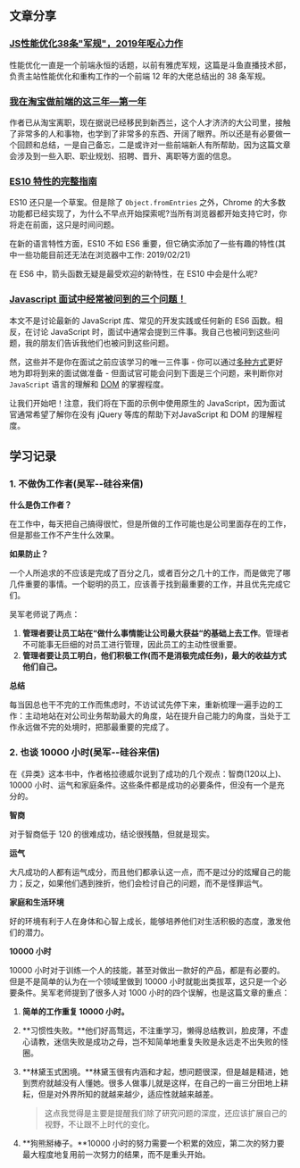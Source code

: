 ## 文章分享

###  [JS性能优化38条"军规"，2019年呕心力作](https://juejin.im/post/5c6e064c51882562eb50fc18)

性能优化一直是一个前端永恒的话题，以前有雅虎军规，这篇是斗鱼直播技术部，负责主站性能优化和重构工作的一个前端 12 年的大佬总结出的 38 条军规。

### [我在淘宝做前端的这三年—第一年](https://zhuanlan.zhihu.com/p/55272391)

作者已从淘宝离职，现在据说已经移民到新西兰，这个人才济济的大公司里，接触了非常多的人和事物，也学到了非常多的东西、开阔了眼界。所以还是有必要做一个回顾和总结，一是自己备忘，二是或许对一些前端新人有所帮助，因为这篇文章会涉及到一些入职、职业规划、招聘、晋升、离职等方面的信息。

### [ES10 特性的完整指南](https://segmentfault.com/a/1190000018311280)

ES10 还只是一个草案。但是除了 `Object.fromEntries` 之外，Chrome 的大多数功能都已经实现了，为什么不早点开始探索呢?当所有浏览器都开始支持它时，你将走在前面，这只是时间问题。

在新的语言特性方面，ES10 不如 ES6 重要，但它确实添加了一些有趣的特性(其中一些功能目前还无法在浏览器中工作: 2019/02/21)

在 ES6 中，箭头函数无疑是最受欢迎的新特性，在 ES10 中会是什么呢?

### [Javascript 面试中经常被问到的三个问题！](https://segmentfault.com/a/1190000018257074)

本文不是讨论最新的 JavaScript 库、常见的开发实践或任何新的 ES6 函数。相反，在讨论 JavaScript 时，面试中通常会提到三件事。我自己也被问到这些问题，我的朋友们告诉我他们也被问到这些问题。

然，这些并不是你在面试之前应该学习的唯一三件事 - 你可以通过[多种](http://jstherightway.org/#getting-started)[方式](https://medium.com/javascript-scene/10-interview-questions-every-javascript-developer-should-know-6fa6bdf5ad95#.7fty5p61c)更好地为即将到来的面试做准备 - 但面试官可能会问到下面是三个问题，来判断你对 `JavaScript` 语言的理解和 [DOM](https://developer.mozilla.org/en-US/docs/Web/API/Document_Object_Model/Introduction) 的掌握程度。

让我们开始吧！注意，我们将在下面的示例中使用原生的 JavaScript，因为面试官通常希望了解你在没有 jQuery 等库的帮助下对JavaScript 和 DOM 的理解程度。

## 学习记录

### 1. 不做伪工作者(吴军--硅谷来信)

**什么是伪工作者？**

在工作中，每天把自己搞得很忙，但是所做的工作可能也是公司里面存在的工作，但是那些工作不产生什么效果。

**如果防止？**

一个人所追求的不应该是完成了百分之几，或者百分之几十的工作，而是做完了哪几件重要的事情。一个聪明的员工，应该善于找到最重要的工作，并且优先完成它们。

吴军老师说了两点：

1. **管理者要让员工站在“做什么事情能让公司最大获益“的基础上去工作**。管理者不可能事无巨细的对员工进行管理，因此员工的主动性很重要。
2. **管理者要让员工明白，他们积极工作(而不是消极完成任务)，最大的收益方式他们自己。**

**总结**

每当因总也干不完的工作而焦虑时，不访试试先停下来，重新梳理一遍手边的工作：主动地站在对公司业务帮助最大的角度，站在提升自己能力的角度，当处于工作永远做不完的处境时，把那最重要的完成了。

### 2. 也谈 10000 小时(吴军--硅谷来信)

在《异类》这本书中，作者格拉德威尔说到了成功的几个观点：智商(120以上)、10000 小时、运气和家庭条件。这些条件都是成功的必要条件，但没有一个是充分的。

**智商**

对于智商低于 120 的很难成功，结论很残酷，但就是现实。

**运气**

大凡成功的人都有运气成分，而且他们都承认这一点，而不是过分的炫耀自己的能力；反之，如果他们遇到挫折，他们会检讨自己的问题，而不是怪罪运气。

**家庭和生活环境**

好的环境有利于人在身体和心智上成长，能够培养他们对生活积极的态度，激发他们的潜力。

**10000 小时**

10000 小时对于训练一个人的技能，甚至对做出一款好的产品，都是有必要的。但是不是简单的认为在一个领域里做到 10000 小时就能出类拔萃，这只是一个必要条件。吴军老师提到了很多人对 1000 小时的四个误解，也是这篇文章的重点：

1. **简单的工作重复 10000 小时。**

2. **习惯性失败。**他们好高骛远，不注重学习，懒得总结教训，脸皮薄，不虚心请教，迷信失败是成功之母，岂不知简单地重复失败是永远走不出失败的怪圈。

3. **林黛玉式困境。**林黛玉很有内涵和才起，想问题很深，但是越是精进，她到贾府就越没有人懂她。很多人做事儿就是这样，在自己的一亩三分田地上耕耘，但是对外界所知的就越来越少，适应性就越来越差。

   > 这点我觉得是主要是提醒我们除了研究问题的深度，还应该扩展自己的视野，不让跟不上时代的变化。

4. **狗熊掰棒子。**10000 小时的努力需要一个积累的效应，第二次的努力要最大程度地复用前一次努力的结果，而不是重头开始。